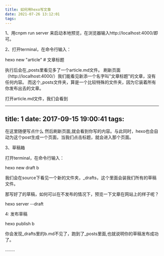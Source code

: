 ```yaml
---
title: 如何用hexo写文章
date: 2021-07-26 13:12:01
tags:
---
```

1、用cnpm run server 来启动本地预览，在浏览器输入http://localhost:4000/即可。

2、打开terminal，在命令行输入：

hexo new "article" # 文章标题

执行后会在_posts里看见多了一个article.md文件。
刷新页面（http://localhost:4000/）我们能看见新添一个名字叫"文章标题"的文章，没有任何内容。
而这个_posts文件夹，算是一个比较特殊的文件夹，因为它装着所有你发布出去的文章。

打开article.md文件，我们会看到

---
title: 1
date: 2017-09-15 19:00:41
tags:
---
在这里随便写点什么
然后刷新页面,就会看到你写的内容。与此同时，hexo也会自动为这个post生成一个页面，当我们点击标题，就会进入那个页面。


3、草稿箱

打开terminal，在命令行输入：

hexo new draft b

我们会在source下看见一个新的文件夹，_drafts，这个里面会装我们所有的草稿文件。

那写好了的草稿，如何可以在不发布的情况下，预览一下文章在网站上的样子呢？

hexo server --draft

4: 发布草稿

hexo publish b

你会发现_drafts里的b.md不见了，跑到了_posts里面,也就说明你的草稿发布成功了。

........